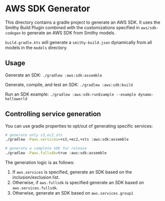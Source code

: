 # AWS SDK Generator

This directory contains a gradle project to generate an AWS SDK. It uses the Smithy Build Plugin combined with the customizations specified in `aws/sdk-codegen` to generate an AWS SDK from Smithy models.

`build.gradle.kts` will generate a `smithy-build.json` dynamically from all models in the `models` directory.

## Usage

Generate an SDK:
`./gradlew :aws:sdk:assemble`

Generate, compile, and test an SDK:
`./gradlew :aws:sdk:build`

Run an SDK example:
`./gradlew :aws:sdk:runExample --example dynamo-helloworld`

## Controlling service generation
You can use gradle properties to opt/out of generating specific services:
```bash
# generate only s3,ec2,sts
./gradlew -Paws.services=+s3,+ec2,+sts :aws:sdk:assemble

# generate a complete SDK for release
./gradlew -Paws.fullsdk=true :aws:sdk:assemble
```

The generation logic is as follows:
1. If `aws.services` is specified, generate an SDK based on the inclusion/exclusion list.
2. Otherwise, if `aws.fullsdk` is specified generate an SDK based on `aws.services.fullsdk`.
3. Otherwise, generate an SDK based on `aws.services.group1`

